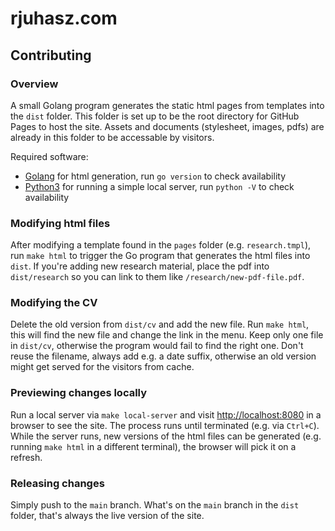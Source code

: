 # rjuhasz.com

## Contributing

### Overview

A small Golang program generates the static html pages from templates into the `dist` folder.
This folder is set up to be the root directory for GitHub Pages to host the site.
Assets and documents (stylesheet, images, pdfs) are already in this folder to be
accessable by visitors.

Required software:
- [Golang](https://go.dev/doc/install) for html generation, run `go version` to
  check availability
- [Python3](https://www.python.org/downloads/) for running a simple local server, run `python -V` to check
  availability

### Modifying html files

After modifying a template found in the `pages` folder (e.g. `research.tmpl`),
run `make html` to trigger the Go program that generates the html files into `dist`.
If you're adding new research material, place the pdf into `dist/research`
so you can link to them like `/research/new-pdf-file.pdf`.

### Modifying the CV

Delete the old version from `dist/cv` and add the new file.
Run `make html`, this will find the new file and change the link in the menu.
Keep only one file in `dist/cv`, otherwise the program would fail to find the right
one. Don't reuse the filename, always add e.g. a date suffix, otherwise an old
version might get served for the visitors from cache.

### Previewing changes locally

Run a local server via `make local-server` and visit [http://localhost:8080](http://localhost:8080) in a browser to see the site.
The process runs until terminated (e.g. via `Ctrl+C`). While the server runs,
new versions of the html files can be generated (e.g. running `make html` in a different terminal),
the browser will pick it on a refresh.

### Releasing changes

Simply push to the `main` branch. What's on the `main` branch in the `dist`
folder, that's always the live version of the site.


